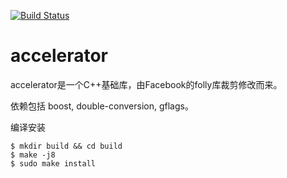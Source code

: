[![Build Status](https://travis-ci.org/Yeolar/accelerator.svg?branch=master)](https://travis-ci.org/Yeolar/accelerator)

accelerator
===========

accelerator是一个C++基础库，由Facebook的folly库裁剪修改而来。

依赖包括 boost, double-conversion, gflags。

编译安装

    $ mkdir build && cd build
    $ make -j8
    $ sudo make install

